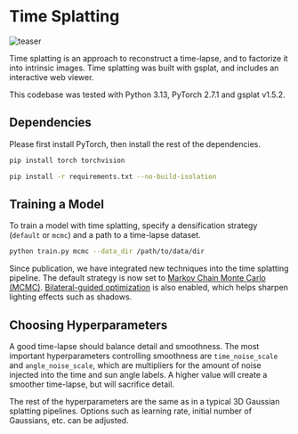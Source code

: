 # Time Splatting

![teaser](../assets/time_splatting.jpg)


Time splatting is an approach to reconstruct a time-lapse, and to factorize it into intrinsic images. Time splatting was built with gsplat, and includes an interactive web viewer. 

This codebase was tested with Python 3.13, PyTorch 2.7.1 and gsplat v1.5.2. 

## Dependencies
Please first install PyTorch, then install the rest of the dependencies.
```bash
pip install torch torchvision
```
```bash
pip install -r requirements.txt --no-build-isolation
```

## Training a Model
To train a model with time splatting, specify a densification strategy (`default` or `mcmc`) and a path to a time-lapse dataset. 
```bash
python train.py mcmc --data_dir /path/to/data/dir
```

Since publication, we have integrated new techniques into the time splatting pipeline. The default strategy is now set to [Markov Chain Monte Carlo (MCMC)](https://doi.org/10.48550/arXiv.2404.09591). [Bilateral-guided optimization](https://doi.org/10.1145/3658148) is also enabled, which helps sharpen lighting effects such as shadows. 


## Choosing Hyperparameters
A good time-lapse should balance detail and smoothness. The most important hyperparameters controlling smoothness are `time_noise_scale` and `angle_noise_scale`, which are multipliers for the amount of noise injected into the time and sun angle labels. A higher value will create a smoother time-lapse, but will sacrifice detail. 

The rest of the hyperparameters are the same as in a typical 3D Gaussian splatting pipelines. Options such as learning rate, initial number of Gaussians, etc. can be adjusted. 


